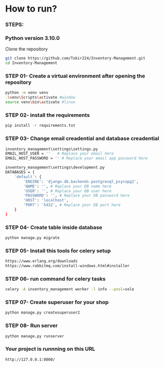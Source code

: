 # How to run?
### STEPS:

### Python version 3.10.0

Clone the repository

```bash
git clone https://github.com/Tokir224/Inventory-Management.git
cd Inventory-Management
```

### STEP 01- Create a virtual environment after opening the repository

```bash
python -m venv venv
.\venv\Scripts\activate #window
source venv\bin\activate #linux
```

### STEP 02- install the requirements

```bash
pip install -r requirements.txt
```

### STEP 03- Change email creadential and database creadential

```bash
inventory_management\settings\settings.py
EMAIL_HOST_USER = ''   # Replace your email here
EMAIL_HOST_PASSWORD = '' # Replace your email app password here

inventory_management\settings\development.py
DATABASES = {
    'default': {
        'ENGINE': 'django.db.backends.postgresql_psycopg2',
        'NAME': '', # Replace your DB name here
        'USER': '', # Replace your DB user here
        'PASSWORD': '', # Replace your DB password here
        'HOST': 'localhost',
        'PORT': '5432', # Replace your DB port here
    }
}
```

### STEP 04- Create table inside database

```bash
python manage.py migrate
```

### STEP 05- Install this tools for celery setup

```bash
https://www.erlang.org/downloads
https://www.rabbitmq.com/install-windows.html#installer
```

### STEP 06- run command for celery tasks

```bash
celery -A inventory_management worker -l info --pool=solo
```

### STEP 07- Create superuser for your shop

```bash
python manage.py createsuperuser2
```

### STEP 08- Run server

```bash
python manage.py runserver
```

### Your project is runnning on this URL
```bash
http://127.0.0.1:8000/
```